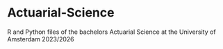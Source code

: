 # Actuarial-Science
R and Python files of the bachelors Actuarial Science at the University of Amsterdam 2023/2026
